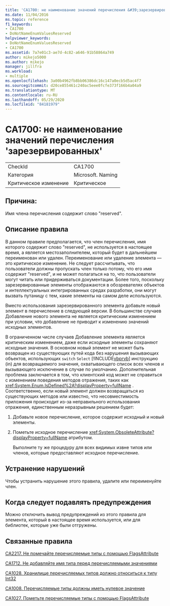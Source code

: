 ```yaml
---
title: 'CA1700: не наименование значений перечисления &#39;зарезервированных&#39;'
ms.date: 11/04/2016
ms.topic: reference
f1_keywords:
- CA1700
- DoNotNameEnumValuesReserved
helpviewer_keywords:
- DoNotNameEnumValuesReserved
- CA1700
ms.assetid: 7a7e01c3-ae7d-4c82-a646-91b58864a749
author: mikejo5000
ms.author: mikejo
manager: jillfra
ms.workload:
- multiple
ms.openlocfilehash: 3a00b4962fb8bb06386dc16c147a0ecb5d5ac4f7
ms.sourcegitcommit: d20ce855461c240ac5eee0fcfe373f166b4a04a9
ms.translationtype: MT
ms.contentlocale: ru-RU
ms.lasthandoff: 05/29/2020
ms.locfileid: "84181979"
---
```

# <a name="ca1700-do-not-name-enum-values-39reserved39"></a>CA1700: не наименование значений перечисления &#39;зарезервированных&#39;

|||
|-|-|
|CheckId|CA1700|
|Категория|Microsoft. Naming|
|Критическое изменение|Критическое|

## <a name="cause"></a>Причина:

Имя члена перечисления содержит слово "reserved".

## <a name="rule-description"></a>Описание правила

В данном правиле предполагается, что член перечисления, имя которого содержит слово "reserved", не используется в настоящее время, а является местозаполнителем, который будет в дальнейшем переименован или удален. Переименование или удаление элемента — это критическое изменение. Не следует рассчитывать, что пользователи должны пропускать член только потому, что его имя содержит "reserved", и не может полагаться на то, что пользователи могут читать или придерживаться документации. Более того, поскольку зарезервированные элементы отображаются в обозревателях объектов и интеллектуальных интегрированных средах разработки, они могут вызвать путаницу с тем, какие элементы на самом деле используются.

Вместо использования зарезервированного элемента добавьте новый элемент в перечисление в следующей версии. В большинстве случаев Добавление нового элемента не является критическим изменением при условии, что добавление не приводит к изменению значений исходных элементов.

В ограниченном числе случаев Добавление элемента является критическим изменением, даже если исходные элементы сохраняют исходные значения. В основном новый элемент не может быть возвращен из существующих путей кода без нарушения вызывающих объектов, использующих `switch` `Select` [!INCLUDE[vbprvb](../code-quality/includes/vbprvb_md.md)] инструкцию (in) для возвращаемого значения, охватывающего список всех членов и вызывающего исключение в случае по умолчанию. Дополнительная проблема заключается в том, что клиентский код может не справиться с изменением поведения методов отражения, таких как <xref:System.Enum.IsDefined%2A?displayProperty=fullName> . Соответственно, если новый элемент должен возвращаться из существующих методов или известно, что несовместимость приложения происходит из-за неправильного использования отражения, единственным неразрывным решением будет:

1. Добавьте новое перечисление, которое содержит исходный и новый элементы.

2. Пометьте исходное перечисление <xref:System.ObsoleteAttribute?displayProperty=fullName> атрибутом.

   Выполните ту же процедуру для всех видимых извне типов или членов, которые предоставляют исходное перечисление.

## <a name="how-to-fix-violations"></a>Устранение нарушений

Чтобы устранить нарушение этого правила, удалите или переименуйте член.

## <a name="when-to-suppress-warnings"></a>Когда следует подавлять предупреждения

Можно отключить вывод предупреждений из этого правила для элемента, который в настоящее время используется, или для библиотек, которые уже были отгружены.

## <a name="related-rules"></a>Связанные правила

[CA2217. Не помечайте перечисляемые типы с помощью FlagsAttribute](../code-quality/ca2217.md)

[CA1712. Не добавляйте имя типа перед перечисляемыми значениями](../code-quality/ca1712.md)

[CA1028. Хранилище перечисляемых типов должно относиться к типу Int32](../code-quality/ca1028.md)

[CA1008. Перечисляемые типы должны иметь нулевое значение](../code-quality/ca1008.md)

[CA1027. Пометьте перечисляемые типы с помощью FlagsAttribute](../code-quality/ca1027.md)
